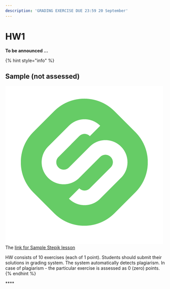 ```yaml
---
description: 'GRADING EXERCISE DUE 23:59 20 September'
---
```


# HW1

**To be announced ...**

{% hint style="info" %}
## **Sample \(not assessed\)**

![](../../.gitbook/assets/stepik_logotype.png) The [link for Sample Stepik lesson](https://stepik.org/invitation/e99c8aa345ac47cdbeb0ac9c6437259834299fee/)

HW consists of 10 exercises \(each of 1 point\). Students should submit their solutions in grading system. The system automatically detects plagiarism. In case of plagiarism - the particular exercise is assessed as 0 \(zero\) points.
{% endhint %}

\*\*\*\*

